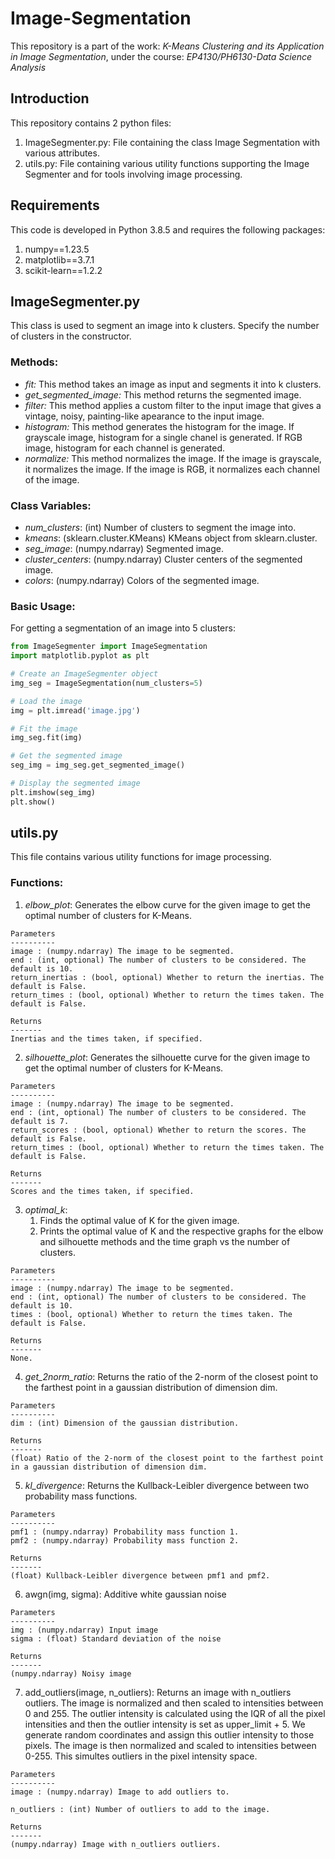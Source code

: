 # Image-Segmentation
This repository is a part of the work: *K-Means Clustering and its Application in Image Segmentation*, under the course: *EP4130/PH6130-Data Science Analysis*

## Introduction
This repository contains 2 python files: 
1. ImageSegmenter.py: File containing the class Image Segmentation with various attributes.
2. utils.py: File containing various utility functions supporting the Image Segmenter and for tools involving image processing.

## Requirements
This code is developed in Python 3.8.5 and requires the following packages:
1. numpy==1.23.5
2. matplotlib==3.7.1
3. scikit-learn==1.2.2

## ImageSegmenter.py
This class is used to segment an image into k clusters. 
Specify the number of clusters in the constructor.
### Methods:
- *fit:* This method takes an image as input and segments it into k clusters.
- *get_segmented_image:* This method returns the segmented image.
- *filter:* This method applies a custom filter to the input image that gives a vintage, noisy, painting-like apearance to the input image.
- *histogram:* This method generates the histogram for the image. If grayscale image, histogram for a single chanel is generated. If RGB image, histogram for each channel is generated.
- *normalize:* This method normalizes the image. If the image is grayscale, it normalizes the image. If the image is RGB, it normalizes each channel of the image.

### Class Variables:
- *num_clusters*: (int) Number of clusters to segment the image into.
- *kmeans*: (sklearn.cluster.KMeans) KMeans object from sklearn.cluster.
- *seg_image*: (numpy.ndarray) Segmented image.
- *cluster_centers*: (numpy.ndarray) Cluster centers of the segmented image.
- *colors*: (numpy.ndarray) Colors of the segmented image.

### Basic Usage:
For getting a segmentation of an image into 5 clusters:
```python
from ImageSegmenter import ImageSegmentation
import matplotlib.pyplot as plt

# Create an ImageSegmenter object
img_seg = ImageSegmentation(num_clusters=5)

# Load the image
img = plt.imread('image.jpg')

# Fit the image
img_seg.fit(img)

# Get the segmented image
seg_img = img_seg.get_segmented_image()

# Display the segmented image
plt.imshow(seg_img)
plt.show()
```

## utils.py
This file contains various utility functions for image processing.

### Functions:
1. *elbow_plot*: Generates the elbow curve for the given image to get the optimal number of clusters for K-Means.
```
Parameters
----------
image : (numpy.ndarray) The image to be segmented.
end : (int, optional) The number of clusters to be considered. The default is 10.
return_inertias : (bool, optional) Whether to return the inertias. The default is False.
return_times : (bool, optional) Whether to return the times taken. The default is False.

Returns
-------
Inertias and the times taken, if specified.
```

2. *silhouette_plot*: Generates the silhouette curve for the given image to get the optimal number of clusters for K-Means.
```
Parameters
----------
image : (numpy.ndarray) The image to be segmented.
end : (int, optional) The number of clusters to be considered. The default is 7.
return_scores : (bool, optional) Whether to return the scores. The default is False.
return_times : (bool, optional) Whether to return the times taken. The default is False.

Returns
-------
Scores and the times taken, if specified.
```

3. *optimal_k*:
    1. Finds the optimal value of K for the given image.
    2. Prints the optimal value of K and the respective graphs for the elbow and silhouette methods and the time graph vs the number of clusters.
```
Parameters
----------
image : (numpy.ndarray) The image to be segmented.
end : (int, optional) The number of clusters to be considered. The default is 10.
times : (bool, optional) Whether to return the times taken. The default is False.

Returns
-------
None.
```

4. *get_2norm_ratio*: Returns the ratio of the 2-norm of the closest point to the farthest point in a gaussian distribution of dimension dim.
```
Parameters
----------
dim : (int) Dimension of the gaussian distribution.

Returns
-------
(float) Ratio of the 2-norm of the closest point to the farthest point in a gaussian distribution of dimension dim.
```

5. *kl_divergence*: Returns the Kullback-Leibler divergence between two probability mass functions.
```
Parameters
----------
pmf1 : (numpy.ndarray) Probability mass function 1.
pmf2 : (numpy.ndarray) Probability mass function 2.

Returns
-------
(float) Kullback-Leibler divergence between pmf1 and pmf2.
```

6. awgn(img, sigma): Additive white gaussian noise
```
Parameters
----------
img : (numpy.ndarray) Input image
sigma : (float) Standard deviation of the noise

Returns
-------
(numpy.ndarray) Noisy image
```

7. add_outliers(image, n_outliers): Returns an image with n_outliers outliers. The image is normalized and then scaled to intensities between 0 and 255. The outlier intensity is calculated using the IQR of all the pixel intensities and then the outlier intensity is set as upper_limit + 5. We generate random coordinates and assign this outlier intensity to those pixels. The image is then normalized and scaled to intensities between 0-255. This simultes outliers in the pixel intensity space.
```
Parameters
----------
image : (numpy.ndarray) Image to add outliers to.

n_outliers : (int) Number of outliers to add to the image.

Returns
-------
(numpy.ndarray) Image with n_outliers outliers.
```
